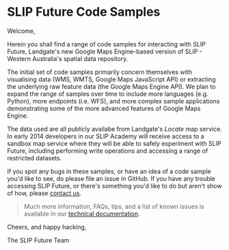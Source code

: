 SLIP Future Code Samples
================

Welcome,

Herein you shall find a range of code samples for interacting with SLIP Future, Landgate's new Google Maps Engine-based version of SLIP - Western Australia's spatial data repository.

The initial set of code samples primarily concern themselves with visualising data (WMS, WMTS, Google Maps JavaScript API) or extracting the underlying raw feature data (the Google Maps Engine API). We plan to expand the range of samples over time to include more languages (e.g. Python), more endpoints (i.e. WFS), and more complex sample applications demonstrating some of the more advanced features of Google Maps Engine.

The data used are all publicly availabe from Landgate's *Locate* map service. In early 2014 developers in our SLIP Academy will receive access to a sandbox map service where they will be able to safely experiment with SLIP Future, including performing write operations and accessing a range of restricted datasets.

If you spot any bugs in these samples, or have an idea of a code sample you'd like to see, do please file an issue in GitHub. If you have any trouble accessing SLIP Future, or there's something you'd like to do but aren't show of how, please [contact us](https://github.com/Landgate/slip-developer-documentation/wiki/Contact-Us).

> Much more information, FAQs, tips, and a list of known issues is available in our [technical documentation](https://github.com/Landgate/slip-developer-documentation/wiki).

Cheers, and happy hacking,

The SLIP Future Team
